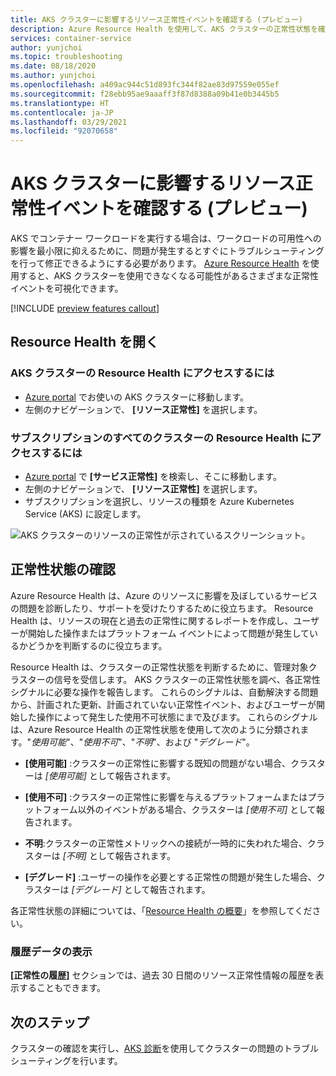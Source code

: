 ```yaml
---
title: AKS クラスターに影響するリソース正常性イベントを確認する (プレビュー)
description: Azure Resource Health を使用して、AKS クラスターの正常性状態を確認します。
services: container-service
author: yunjchoi
ms.topic: troubleshooting
ms.date: 08/18/2020
ms.author: yunjchoi
ms.openlocfilehash: a409ac944c51d893fc344f82ae83d97559e055ef
ms.sourcegitcommit: f28ebb95ae9aaaff3f87d8388a09b41e0b3445b5
ms.translationtype: HT
ms.contentlocale: ja-JP
ms.lasthandoff: 03/29/2021
ms.locfileid: "92070658"
---
```

# <a name="check-for-resource-health-events-impacting-your-aks-cluster-preview"></a>AKS クラスターに影響するリソース正常性イベントを確認する (プレビュー)


AKS でコンテナー ワークロードを実行する場合は、ワークロードの可用性への影響を最小限に抑えるために、問題が発生するとすぐにトラブルシューティングを行って修正できるようにする必要があります。 [Azure Resource Health](../service-health/resource-health-overview.md) を使用すると、AKS クラスターを使用できなくなる可能性があるさまざまな正常性イベントを可視化できます。

[!INCLUDE [preview features callout](./includes/preview/preview-callout.md)]

## <a name="open-resource-health"></a>Resource Health を開く

### <a name="to-access-resource-health-for-your-aks-cluster"></a>AKS クラスターの Resource Health にアクセスするには

- [Azure portal](https://portal.azure.com) でお使いの AKS クラスターに移動します。
- 左側のナビゲーションで、 **[リソース正常性]** を選択します。

### <a name="to-access-resource-health-for-all-clusters-on-your-subscription"></a>サブスクリプションのすべてのクラスターの Resource Health にアクセスするには

- [Azure portal](https://portal.azure.com) で **[サービス正常性]** を検索し、そこに移動します。
- 左側のナビゲーションで、 **[リソース正常性]** を選択します。
- サブスクリプションを選択し、リソースの種類を Azure Kubernetes Service (AKS) に設定します。

![AKS クラスターのリソースの正常性が示されているスクリーンショット。](./media/aks-resource-health/resource-health-check.png)

## <a name="check-the-health-status"></a>正常性状態の確認

Azure Resource Health は、Azure のリソースに影響を及ぼしているサービスの問題を診断したり、サポートを受けたりするために役立ちます。 Resource Health は、リソースの現在と過去の正常性に関するレポートを作成し、ユーザーが開始した操作またはプラットフォーム イベントによって問題が発生しているかどうかを判断するのに役立ちます。

Resource Health は、クラスターの正常性状態を判断するために、管理対象クラスターの信号を受信します。 AKS クラスターの正常性状態を調べ、各正常性シグナルに必要な操作を報告します。 これらのシグナルは、自動解決する問題から、計画された更新、計画されていない正常性イベント、およびユーザーが開始した操作によって発生した使用不可状態にまで及びます。 これらのシグナルは、Azure Resource Health の正常性状態を使用して次のように分類されます。"*使用可能*"、"*使用不可*"、"*不明*"、および "*デグレード*"。

- **[使用可能]** :クラスターの正常性に影響する既知の問題がない場合、クラスターは *[使用可能]* として報告されます。

- **[使用不可]** :クラスターの正常性に影響を与えるプラットフォームまたはプラットフォーム以外のイベントがある場合、クラスターは *[使用不可]* として報告されます。

- **不明**:クラスターの正常性メトリックへの接続が一時的に失われた場合、クラスターは *[不明]* として報告されます。

- **[デグレード]** :ユーザーの操作を必要とする正常性の問題が発生した場合、クラスターは *[デグレード]* として報告されます。

各正常性状態の詳細については、「[Resource Health の概要](../service-health/resource-health-overview.md#health-status)」を参照してください。

### <a name="view-historical-data"></a>履歴データの表示

**[正常性の履歴]** セクションでは、過去 30 日間のリソース正常性情報の履歴を表示することもできます。

## <a name="next-steps"></a>次のステップ

クラスターの確認を実行し、[AKS 診断](./concepts-diagnostics.md)を使用してクラスターの問題のトラブルシューティングを行います。